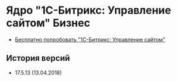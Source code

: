 # Ядро "1С-Битрикс: Управление сайтом" Бизнес

* [Бесплатно попробовать "1С-Битрикс: Управление сайтом"](https://www.1c-bitrix.ru/download/cms.php)

## История версий

* 17.5.13 (13.04.2018)
